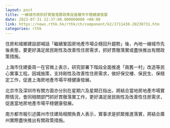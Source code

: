 ```yaml
---
layout: post
title: 一線城市將抓好貫徹落實政策促進樓市平穩健康發展
date: 2023-07-31 22:37:08.000000000 +08:00
link: https://news.rthk.hk/rthk/ch/component/k2/1711438-20230731.htm
categories: rthk
---
```


住房和城鄉建設部喊話「繼續鞏固房地產市場企穩回升趨勢」後，內地一線城市先後表態，要更好滿足居民剛性及改善性住房需求，抓好貫徹落實或盡快推出有關政策措施。

上海市住建委周一在官微上表示，研究部署下階段全面推進「兩舊一村」改造等民心實事工程。因城施策，支持剛性及改善性住房需求，做好保交樓、保民生、保穩定工作，促進上海房地產市場平穩健康發展。

北京市及深圳市有關方面亦分別在星期六及星期日指出，將結合當地房地產市場實際情況，會同相關部門抓好貫徹落實工作，更好滿足居民剛性及改善性住房需求，促進當地房地產市場平穩健康發展。

南方都市報引述廣州市住建局相關負責人表示，實事求是抓緊推進落實，將結合廣州實際盡快推出有關政策措施。
